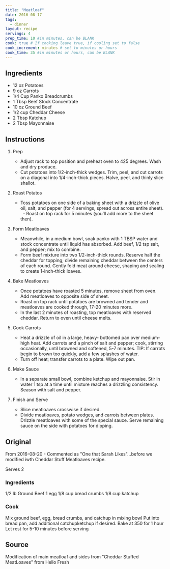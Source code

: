 ```yaml
---
title: "Meatloaf"
date: 2016-08-17
tags: 
  - dinner
layout: recipe
servings: 4
prep_time: 10 #in minutes, can be BLANK
cook: true # If cooking leave true, if cooling set to false
cook_increment: minutes # set to minutes or hours
cook_time: 35 #in minutes or hours, can be BLANK
---
```



## Ingredients

- 12 oz Potatoes
- 9 oz Carrots
- 1/4 Cup Panko Breadcrumbs
- 1 Tbsp Beef Stock Concentrate
- 10 oz Ground Beef
- 1/2 cup Cheddar Cheese
- 2 Tbsp Katchup
- 2 Tbsp Mayonnaise

## Instructions

1. Prep

    - Adjust rack to top position and preheat oven to 425 degrees. Wash and dry produce.
   
    - Cut potatoes into 1/2-inch-thick wedges. Trim, peel, and cut carrots on a diagonal into 1/4-inch-thick pieces. Halve, peel, and thinly slice shallot.

2. Roast Potatos
    
    - Toss potatoes on one side of a baking sheet with a drizzle of olive oil, salt, and pepper (for 4 servings, spread out across entire sheet).
    - Roast on top rack for 5 minutes (you’ll add more to the sheet then).

3. Form Meatloaves

    - Meanwhile, in a medium bowl, soak panko with 1 TBSP water  and stock concentrate until liquid has absorbed. Add beef, 1/2 tsp salt, and pepper; mix to combine.
    - Form beef mixture into two 1/2-inch-thick rounds. Reserve half the cheddar for topping; divide remaining cheddar between the centers of each round. Gently fold meat around cheese, shaping and sealing to create 1-inch-thick loaves.

4. Bake Meatloaves

    - Once potatoes have roasted 5 minutes, remove sheet from oven. Add meatloaves to opposite side of sheet. 
    - Roast on top rack until potatoes are browned and tender and meatloaves are cooked through, 17-20 minutes more.
    - In the last 2 minutes of roasting, top meatloaves with reserved cheddar. Return to oven until cheese melts.

5. Cook Carrots

    - Heat a drizzle of oil in a large, heavy- bottomed pan over medium-high heat. Add carrots and a pinch of salt and pepper; cook, stirring occasionally, until browned and softened, 5-7 minutes. TIP: If carrots begin to brown too quickly, add a few splashes of water.
    - Turn off heat; transfer carrots to a plate. Wipe out pan.

6. Make Sauce

    - In a separate small bowl, combine ketchup and mayonnaise. Stir in water 1 tsp at a time until mixture reaches a drizzling consistency. Season with salt and pepper.

7. Finish and Serve

    - Slice meatloaves crosswise if desired.
    - Divide meatloaves, potato wedges, and carrots between plates. Drizzle meatloaves with some of the special sauce. Serve remaining sauce on the side with potatoes for dipping.

## Original

From 2016-08-20 - Commented as "One that Sarah Likes"...before we modified iwth Cheddar Stuff Meatloaves recipe.

Serves 2

### Ingredients

1/2 lb Ground Beef
1 egg
1/8 cup bread crumbs
1/8 cup katchup

### Cook

Mix ground beef, egg, bread crumbs, and catchup in mixing bowl
Put into bread pan, add additional catchupketchup if desired.
Bake at 350 for 1 hour
Let rest for 5-10 minutes before serving

## Source

Modification of main meatloaf and sides from "Cheddar Stuffed MeatLoaves" from Hello Fresh